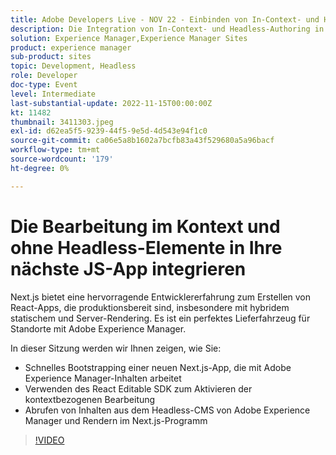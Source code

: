 ```yaml
---
title: Adobe Developers Live - NOV 22 - Einbinden von In-Context- und Headless-Authoring in Ihre nächste JS-App
description: Die Integration von In-Context- und Headless-Authoring in Next.JS AppNext.js bietet eine hervorragende Entwicklererfahrung zum Erstellen von React-Apps, die produktionsbereit sind, insbesondere mit hybridem statischem und Server-Rendering. Es ist ein ideales Bereitstellungsgerät für Websites, die von Adobe Experience Manager unterstützt werden. In dieser Sitzung erfahren Sie, wie Sie schnell eine neue Next.js-App mit Adobe Experience Manager-Inhalten bootstrapping durchführen können.Verwenden Sie das React-Bearbeitbare SDK, um kontextbezogene Bearbeitung zu aktivieren.Abrufen von Inhalten von Headless-CMS von Adobe Experience Manager und Rendern in der Next.js-App
solution: Experience Manager,Experience Manager Sites
product: experience manager
sub-product: sites
topic: Development, Headless
role: Developer
doc-type: Event
level: Intermediate
last-substantial-update: 2022-11-15T00:00:00Z
kt: 11482
thumbnail: 3411303.jpeg
exl-id: d62ea5f5-9239-44f5-9e5d-4d543e94f1c0
source-git-commit: ca06e5a8b1602a7bcfb83a43f529680a5a96bacf
workflow-type: tm+mt
source-wordcount: '179'
ht-degree: 0%

---
```


# Die Bearbeitung im Kontext und ohne Headless-Elemente in Ihre nächste JS-App integrieren

Next.js bietet eine hervorragende Entwicklererfahrung zum Erstellen von React-Apps, die produktionsbereit sind, insbesondere mit hybridem statischem und Server-Rendering. Es ist ein perfektes Lieferfahrzeug für Standorte mit Adobe Experience Manager.

In dieser Sitzung werden wir Ihnen zeigen, wie Sie:

* Schnelles Bootstrapping einer neuen Next.js-App, die mit Adobe Experience Manager-Inhalten arbeitet
* Verwenden des React Editable SDK zum Aktivieren der kontextbezogenen Bearbeitung
* Abrufen von Inhalten aus dem Headless-CMS von Adobe Experience Manager und Rendern im Next.js-Programm

>[!VIDEO](https://video.tv.adobe.com/v/3411303/?quality=12&learn=on)
